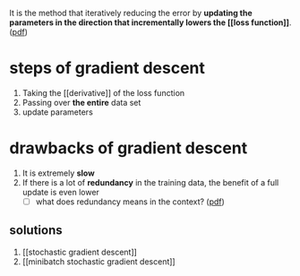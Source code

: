 It is the method that iteratively reducing the error by **updating the parameters in the direction that incrementally lowers the [[loss function]]**. ([pdf](zotero://open-pdf/library/items/I3IXYM7V?page=128&annotation=6T47CIEE)) <!--SR:!2023-03-15,7,250-->

# steps of gradient descent 
1. Taking the [[derivative]] of the loss function 
2. Passing over **the entire** data set 
3. update parameters  <!--SR:!2023-03-16,8,250-->

# drawbacks of gradient descent 
1. It is extremely **slow** 
2. If there is a lot of **redundancy** in the training data, the benefit of a full update is even lower 
	* [ ] what does redundancy means in the context? 
([pdf](zotero://open-pdf/library/items/I3IXYM7V?page=128&annotation=JJLA5N9J)) <!--SR:!2023-03-24,12,250!2023-03-16,8,250-->

## solutions 
1. [[stochastic gradient descent]]
2. [[minibatch stochastic gradient descent]]